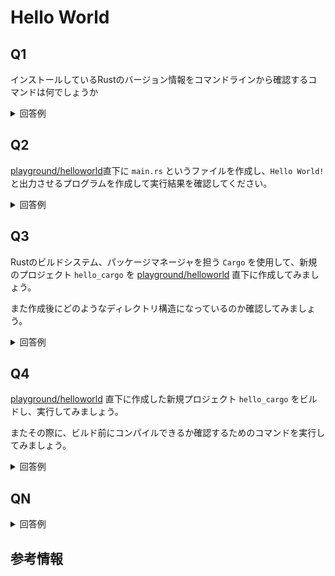 # Hello World

<!-- START doctoc -->
<!-- END doctoc -->

## Q1

インストールしているRustのバージョン情報をコマンドラインから確認するコマンドは何でしょうか

<details>
<summary>回答例</summary>

```sql
$ rustc --version
rustc 1.51.0 (2fd73fabe 2021-03-23)
```

</details>

## Q2

[playground/helloworld](../playground/helloworld)直下に `main.rs` というファイルを作成し、`Hello World!`と出力させるプログラムを作成して実行結果を確認してください。

<details>
<summary>回答例</summary>

まずは `main.rs` を作成する。

```rust
fn main() {
    // こんにちは！！
    println!("Hello World!");
}
```

次にプログラムをコンパイルし、実行する。

```bash
$ rustc main.rs
$ ./main
Hello World!
```

</details>

## Q3

Rustのビルドシステム、パッケージマネージャを担う `Cargo` を使用して、新規のプロジェクト `hello_cargo` を [playground/helloworld](../playground/helloworld) 直下に作成してみましょう。

また作成後にどのようなディレクトリ構造になっているのか確認してみましょう。

<details>
<summary>回答例</summary>

実行可能なバイナリを作成し、新規のプロジェクトを作成する。

```bash
$ cargo new hello_cargo --bin
$ tree hello_cargo

hello_cargo/
├── Cargo.toml
└── src
    └── main.rs
```

作成されている `Cargo.toml` は、以下のように作成しているパッケージに関する情報が記載される `[project]` と、プロジェクトが依存しているパッケージが列挙される `[dependancies]` で構成されていることがわかる。

```toml
[package]
name = "hello_cargo"
version = "0.1.0"
authors = ["KeisukeShimokawa <shimoke4869@gmail.com>"]
edition = "2018"

# See more keys and their definitions at https://doc.rust-lang.org/cargo/reference/manifest.html

[dependencies]
```

`src/main.rs` には以下のように文字列を出力する単純なファイルが作成されていることがわかる。

```rust
fn main() {
    println!("Hello World!");
}
```

</details>

## Q4

[playground/helloworld](../playground/helloworld) 直下に作成した新規プロジェクト `hello_cargo` をビルドし、実行してみましょう。

またその際に、ビルド前にコンパイルできるか確認するためのコマンドを実行してみましょう。

<details>
<summary>回答例</summary>

まずは `cargo check` でコードがコンパイル可能か確認する。

```bash
$ cargo check
    Checking hello_cargo v0.1.0 (/workspaces/rust-exercises/playground/helloworld/hello_cargo)
    Finished dev [unoptimized + debuginfo] target(s) in 0.32s
```

では次にプロジェクトのビルドを実行する。

```bash
$ cargo build
   Compiling hello_cargo v0.1.0 (/workspaces/rust-exercises/playground/helloworld/hello_cargo)
    Finished dev [unoptimized + debuginfo] target(s) in 0.16s
```

ビルドを実行した結果、以下のように新たなファイルが作成されていることがわかる。

```bash
$ tree -L 2

hello_cargo/
├── Cargo.lock
├── Cargo.toml
├── src
│   └── main.rs
└── target
    ├── CACHEDIR.TAG
    └── debug
```

最上位のディレクトリに作成される `Cargo.lock` には、プロジェクトが依存しているパッケージの正確なバージョン情報を管理している。

また `target/debug/` に開発用にコンパイルされた実行可能なファイルが作成されており、`target/debug/hello_world` という名称でバイナリファイルが作成されている。

では次に実行可能ファイルを実行する。

```bash
$ cargo run
    Finished dev [unoptimized + debuginfo] target(s) in 0.00s
     Running `target/debug/hello_cargo`
Hello, world!
```

これで新規プロジェクトを作成し、コードを実行するまでの流れである。

</details>

## QN

<details>
<summary>回答例</summary>
</details>

## 参考情報

